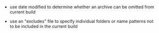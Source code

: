 - use date modified to determine whether an archive can be omitted from current build

- use an "excludes" file to specify individual folders or name patterns not to be included in the current build

